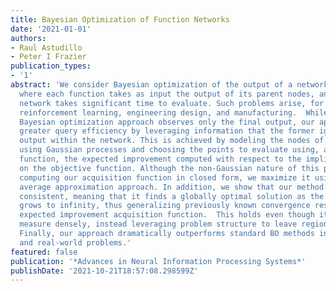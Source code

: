 ```yaml
---
title: Bayesian Optimization of Function Networks
date: '2021-01-01'
authors:
- Raul Astudillo
- Peter I Frazier
publication_types:
- '1'
abstract: 'We consider Bayesian optimization of the output of a network of functions,
  where each function takes as input the output of its parent nodes, and where the
  network takes significant time to evaluate. Such problems arise, for example, in
  reinforcement learning, engineering design, and manufacturing.  While the standard
  Bayesian optimization approach observes only the final output, our approach delivers
  greater query efficiency by leveraging information that the former ignores: intermediate
  output within the network. This is achieved by modeling the nodes of the network
  using Gaussian processes and choosing the points to evaluate using, as our acquisition
  function, the expected improvement computed with respect to the implied posterior
  on the objective function. Although the non-Gaussian nature of this posterior prevents
  computing our acquisition function in closed form, we maximize it using a sample
  average approximation approach. In addition, we show that our method is asymptotically
  consistent, meaning that it finds a globally optimal solution as the number of evaluations
  grows to infinity, thus generalizing previously known convergence results for the
  expected improvement acquisition function.  This holds even though it might not
  measure densely, instead leveraging problem structure to leave regions unexplored.
  Finally, our approach dramatically outperforms standard BO methods in several synthetic
  and real-world problems.'
featured: false
publication: '*Advances in Neural Information Processing Systems*'
publishDate: '2021-10-21T18:57:08.298599Z'
---
```


